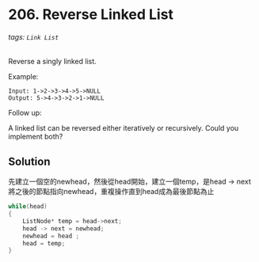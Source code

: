 # 206. Reverse Linked List
###### tags: `Link List`

Reverse a singly linked list.

Example:

    Input: 1->2->3->4->5->NULL
    Output: 5->4->3->2->1->NULL
Follow up:

A linked list can be reversed either iteratively or recursively. Could you implement both?


## Solution

先建立一個空的newhead，然後從head開始，建立一個temp，是head -> next  
將之後的節點指向newhead，重複操作直到head成為最後節點為止

```cpp
while(head)
{
    ListNode* temp = head->next;
    head -> next = newhead;
    newhead = head ;
    head = temp;
}
```